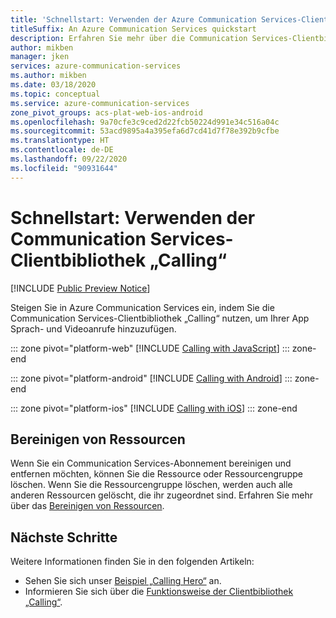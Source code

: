 ```yaml
---
title: 'Schnellstart: Verwenden der Azure Communication Services-Clientbibliothek „Calling“'
titleSuffix: An Azure Communication Services quickstart
description: Erfahren Sie mehr über die Communication Services-Clientbibliothek „Calling“.
author: mikben
manager: jken
services: azure-communication-services
ms.author: mikben
ms.date: 03/18/2020
ms.topic: conceptual
ms.service: azure-communication-services
zone_pivot_groups: acs-plat-web-ios-android
ms.openlocfilehash: 9a70cfe3c9ced2d22fcb50224d991e34c516a04c
ms.sourcegitcommit: 53acd9895a4a395efa6d7cd41d7f78e392b9cfbe
ms.translationtype: HT
ms.contentlocale: de-DE
ms.lasthandoff: 09/22/2020
ms.locfileid: "90931644"
---
```

# <a name="quickstart-use-the-communication-services-calling-client-library"></a>Schnellstart: Verwenden der Communication Services-Clientbibliothek „Calling“

[!INCLUDE [Public Preview Notice](../../includes/public-preview-include.md)]

Steigen Sie in Azure Communication Services ein, indem Sie die Communication Services-Clientbibliothek „Calling“ nutzen, um Ihrer App Sprach- und Videoanrufe hinzuzufügen. 

::: zone pivot="platform-web"
[!INCLUDE [Calling with JavaScript](./includes/calling-sdk-js.md)]
::: zone-end

::: zone pivot="platform-android"
[!INCLUDE [Calling with Android](./includes/calling-sdk-android.md)]
::: zone-end

::: zone pivot="platform-ios"
[!INCLUDE [Calling with iOS](./includes/calling-sdk-ios.md)]
::: zone-end

## <a name="clean-up-resources"></a>Bereinigen von Ressourcen

Wenn Sie ein Communication Services-Abonnement bereinigen und entfernen möchten, können Sie die Ressource oder Ressourcengruppe löschen. Wenn Sie die Ressourcengruppe löschen, werden auch alle anderen Ressourcen gelöscht, die ihr zugeordnet sind. Erfahren Sie mehr über das [Bereinigen von Ressourcen](../create-communication-resource.md#clean-up-resources).

## <a name="next-steps"></a>Nächste Schritte

Weitere Informationen finden Sie in den folgenden Artikeln:

- Sehen Sie sich unser [Beispiel „Calling Hero“](../../samples/calling-hero-sample.md) an.
- Informieren Sie sich über die [Funktionsweise der Clientbibliothek „Calling“](../../concepts/voice-video-calling/about-call-types.md).